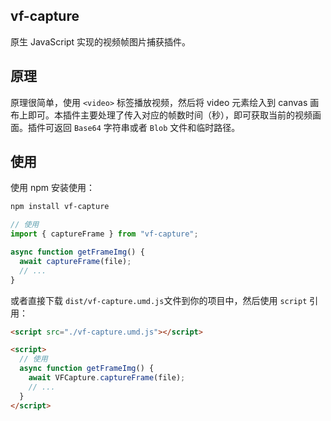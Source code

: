 ## vf-capture

原生 JavaScript 实现的视频帧图片捕获插件。

## 原理

原理很简单，使用 `<video>` 标签播放视频，然后将 video 元素绘入到 canvas 画布上即可。本插件主要处理了传入对应的帧数时间（秒），即可获取当前的视频画面。插件可返回 `Base64` 字符串或者 `Blob` 文件和临时路径。

## 使用

使用 npm 安装使用：

```bash
npm install vf-capture
```

```javascript
// 使用
import { captureFrame } from "vf-capture";

async function getFrameImg() {
  await captureFrame(file);
  // ...
}
```

或者直接下载 `dist/vf-capture.umd.js`文件到你的项目中，然后使用 `script` 引用：

```html
<script src="./vf-capture.umd.js"></script>

<script>
  // 使用
  async function getFrameImg() {
    await VFCapture.captureFrame(file);
    // ...
  }
</script>
```
